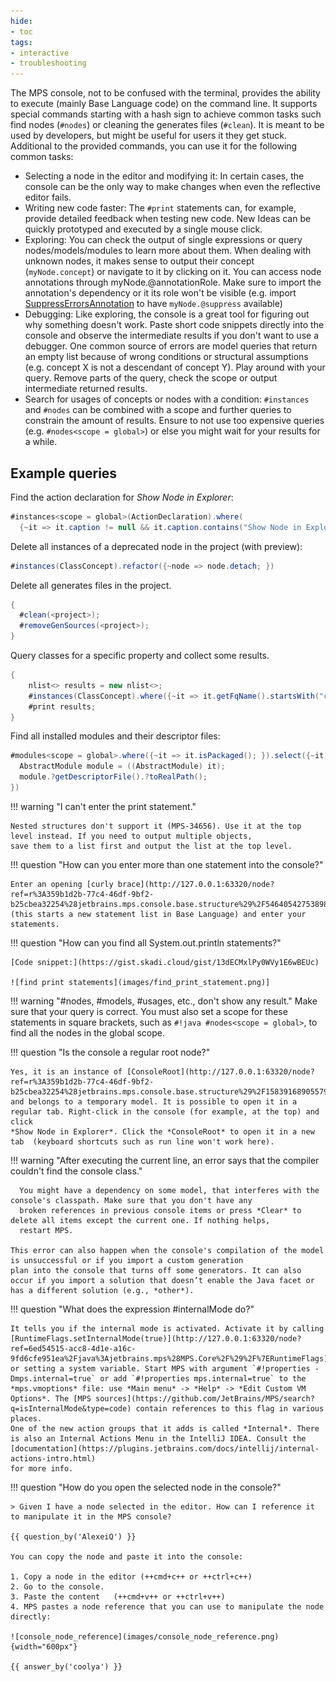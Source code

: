 ```yaml
---
hide:
- toc
tags:
- interactive
- troubleshooting
---
```


The MPS console, not to be confused with the terminal, provides the ability to execute (mainly Base Language code) on the command
line. It supports special commands starting with a hash sign to achieve common tasks such find nodes (`#nodes`) or cleaning the
generates files (`#clean`). It is meant to be used by developers, but might be useful for users it they get stuck.
Additional to the provided commands, you can use it for the following common tasks:

- Selecting a node in the editor and modifying it: In certain cases, the console can be the only way to make changes when even
  the reflective editor fails.
- Writing new code faster: The `#print` statements can, for example, provide detailed feedback when testing new code. New Ideas
  can be quickly prototyped and executed by a single mouse click.
- Exploring: You can check the output of single expressions or query nodes/models/modules to learn more about them. When dealing with
  unknown nodes, it makes sense to output their concept (`myNode.concept`) or navigate to it by clicking on it. You can access node annotations
  through myNode.@annotationRole. Make sure to import the annotation's dependency or it its role won't be visible
  (e.g. import [SuppressErrorsAnnotation](http://127.0.0.1:63320/node?ref=r%3A00000000-0000-4000-0000-011c89590288%28jetbrains.mps.lang.core.structure%29%2F4222318806802425298) to have `myNode.@suppress` available)
- Debugging: Like exploring, the console is a great tool for figuring out why something doesn't work. Paste short code snippets 
  directly into the console and observe the intermediate results if you don't want to use a debugger. One common source of errors
  are model queries that return an empty list because of wrong conditions or structural assumptions (e.g. concept X is not a descendant of concept Y).
  Play around with your query. Remove parts of the query, check the scope or output intermediate returned results.
- Search for usages of concepts or nodes with a condition: `#instances` and `#nodes` can be combined with a scope and further
  queries to constrain the amount of results. Ensure to not use too expensive queries (e.g. `#nodes<scope = global>`) or else 
  you might wait for your results for a while.

## Example queries

Find the action declaration for *Show Node in Explorer*: 

```java
#instances<scope = global>(ActionDeclaration).where(
  {~it => it.caption != null && it.caption.contains("Show Node in Explorer"); })
```

Delete all instances of a deprecated node in the project (with preview):

```java
#instances(ClassConcept).refactor({~node => node.detach; })
```

Delete all generates files in the project.

```java
{ 
  #clean(<project>); 
  #removeGenSources(<project>); 
}
```

Query classes for a specific property and collect some results.

```java
{
    nlist<> results = new nlist<>; 
    #instances(ClassConcept).where({~it => it.getFqName().startsWith("com.mbeddr") && it.constructors().isNotEmpty; }).forEach({~it => results.addAll(it.fields()); });
    #print results;
}
```

Find all installed modules and their descriptor files:

```java
#modules<scope = global>.where({~it => it.isPackaged(); }).select({~it => 
  AbstractModule module = ((AbstractModule) it); 
  module.?getDescriptorFile().?toRealPath(); 
})
```

!!! warning "I can't enter the print statement."

    Nested structures don't support it (MPS-34656). Use it at the top level instead. If you need to output multiple objects,
    save them to a list first and output the list at the top level.

!!! question "How can you enter more than one statement into the console?"

    Enter an opening [curly brace](http://127.0.0.1:63320/node?ref=r%3A359b1d2b-77c4-46df-9bf2-b25cbea32254%28jetbrains.mps.console.base.structure%29%2F5464054275389846505) (this starts a new statement list in Base Language) and enter your statements.

!!! question "How can you find all System.out.println statements?"

    [Code snippet:](https://gist.skadi.cloud/gist/13dECMxlPy0WVy1E6wBEUc)

    ![find print statements](images/find_print_statement.png)]

!!! warning "#nodes, #models, #usages, etc., don't show any result."
    Make sure that your query is correct. You must also set a scope for these statements in square brackets, such as
    `#!java #nodes<scope = global>`, to find all the nodes in the global scope.

!!! question "Is the console a regular root node?"

    Yes, it is an instance of [ConsoleRoot](http://127.0.0.1:63320/node?ref=r%3A359b1d2b-77c4-46df-9bf2-b25cbea32254%28jetbrains.mps.console.base.structure%29%2F1583916890557930028)
    and belongs to a temporary model. It is possible to open it in a regular tab. Right-click in the console (for example, at the top) and click 
    *Show Node in Explorer*. Click the *ConsoleRoot* to open it in a new tab  (keyboard shortcuts such as run line won't work here).

!!! warning "After executing the current line, an error says that the compiler couldn't find the console class."

      You might have a dependency on some model, that interferes with the console's classpath. Make sure that you don't have any
      broken references in previous console items or press *Clear* to delete all items except the current one. If nothing helps,
      restart MPS.

    This error can also happen when the console's compilation of the model is unsuccessful or if you import a custom generation
    plan into the console that turns off some generators. It can also occur if you import a solution that doesn’t enable the Java facet or has a different solution (e.g., *other*).

!!! question "What does the expression #internalMode do?"

    It tells you if the internal mode is activated. Activate it by calling [RuntimeFlags.setInternalMode(true)](http://127.0.0.1:63320/node?ref=6ed54515-acc8-4d1e-a16c-9fd6cfe951ea%2Fjava%3Ajetbrains.mps%28MPS.Core%2F%29%2F%7ERuntimeFlags)
    or setting a system variable. Start MPS with argument `#!properties -Dmps.internal=true` or add `#!properties mps.internal=true` to the *mps.vmoptions* file: use *Main menu* -> *Help* -> *Edit Custom VM Options*. The [MPS sources](https://github.com/JetBrains/MPS/search?q=isInternalMode&type=code) contain references to this flag in various places.
    One of the new action groups that it adds is called *Internal*. There is also an Internal Actions Menu in the IntelliJ IDEA. Consult the [documentation](https://plugins.jetbrains.com/docs/intellij/internal-actions-intro.html)
    for more info.

!!! question "How do you open the selected node in the console?"

    > Given I have a node selected in the editor. How can I reference it to manipulate it in the MPS console?

    {{ question_by('AlexeiQ') }}

    You can copy the node and paste it into the console:

    1. Copy a node in the editor (++cmd+c++ or ++ctrl+c++)
    2. Go to the console.
    3. Paste the content   (++cmd+v++ or ++ctrl+v++)
    4. MPS pastes a node reference that you can use to manipulate the node directly:

    ![console_node_reference](images/console_node_reference.png){width="600px"}

    {{ answer_by('coolya') }}